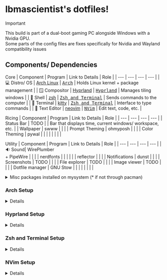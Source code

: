 # lbmascientist's dotfiles!
>[!Important]
>This build is part of a dual-boot gaming PC alongside Windows with a Nvidia GPU.
><br/>Some parts of the config files are fixes specifically for Nvidia and Wayland compatibility issues
## Components/ Dependencies
Core
| Component | Program | Link to Details | Role |
| --- | --- | --- | --- |
| :computer: Distro/ OS | [Arch Linux](https://wiki.archlinux.org/title/Main_page) | [<kbd>Arch</kbd>](#Arch-Setup) | Holds Linux kernel + package management |
| :window: Compositor | [Hyprland](https://hyprland.org/) | [<kbd>Hyprland</kbd>](#Hyprland-Setup) | Manages tiling windows |
| :incoming_envelope: Shell | [zsh](https://wiki.archlinux.org/title/Zsh) | [<kbd>Zsh and Terminal</kbd>](#Zsh-and-Terminal) | Sends commands to the computer |
| :speech_balloon: Terminal | [kitty](https://sw.kovidgoyal.net/kitty/) | [<kbd>Zsh and Terminal</kbd>](#Zsh-and-Terminal) |  Interface to type commands |
| :page_facing_up: Text Editor | [neovim](https://neovim.io/) | [<kbd>NVim</kbd>](#NVim) | Edit text, code, etc. |

Ricing
| Component | Program | Link to Details | Role |
| --- | --- | --- | --- |
| Status Bar | TODO | | Bar that displays time, current windows/ workspace, etc. |
| Wallpaper | swww |  |  |
| Prompt Theming | ohmyposh |  |  |
| Color Theming | pywal |  |  |
|  |  |  |  |


Utility
| Component | Program | Link to Details | Role |
| --- | --- | --- | --- |
| :sound: Sound| WirePlumber <br/> + PipeWire  |  |  |
| nerdfonts |  |  |  |
|  | reflector |  |  |
| Notifications | dunst |  |  |
| Screenshots | TODO |  |  |
| File explorer | TODO |  |  |
| Image viewer | TODO |  |  |
| Dotfile manager | GNU Stow |  |  |
|  |  |  |  |

<details>
  <summary>
    Misc packages installed on mysystem (* if not through pacman)
  </summary>
  - package
  - package
</details>

  ### Arch Setup
<details>
  hello!
</details>

### Hyprland Setup
<details>
  launch apps through uwsm
</details>

### Zsh and Terminal Setup
<details>
  hello!
</details>

### NVim Setup
<details>
  hello!
</details>


